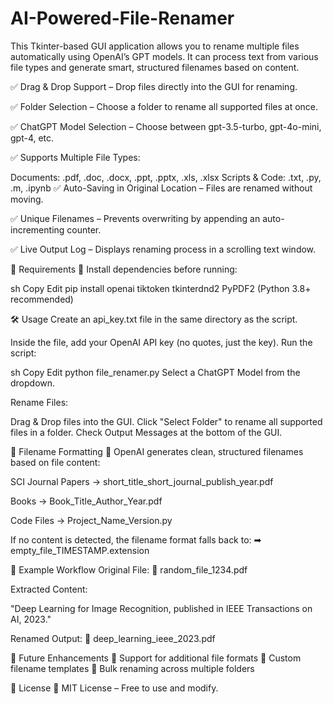 # AI-Powered-File-Renamer
This Tkinter-based GUI application allows you to rename multiple files automatically using OpenAI’s GPT models. It can process text from various file types and generate smart, structured filenames based on content.


✅ Drag & Drop Support – Drop files directly into the GUI for renaming.

✅ Folder Selection – Choose a folder to rename all supported files at once.

✅ ChatGPT Model Selection – Choose between gpt-3.5-turbo, gpt-4o-mini, gpt-4, etc.

✅ Supports Multiple File Types:

Documents: .pdf, .doc, .docx, .ppt, .pptx, .xls, .xlsx
Scripts & Code: .txt, .py, .m, .ipynb
✅ Auto-Saving in Original Location – Files are renamed without moving.

✅ Unique Filenames – Prevents overwriting by appending an auto-incrementing counter.

✅ Live Output Log – Displays renaming process in a scrolling text window.


📌 Requirements
🔹 Install dependencies before running:

sh
Copy
Edit
pip install openai tiktoken tkinterdnd2 PyPDF2
(Python 3.8+ recommended)

🛠️ Usage
Create an api_key.txt file in the same directory as the script.

Inside the file, add your OpenAI API key (no quotes, just the key).
Run the script:

sh
Copy
Edit
python file_renamer.py
Select a ChatGPT Model from the dropdown.

Rename Files:

Drag & Drop files into the GUI.
Click "Select Folder" to rename all supported files in a folder.
Check Output Messages at the bottom of the GUI.

📄 Filename Formatting
🔹 OpenAI generates clean, structured filenames based on file content:

SCI Journal Papers → short_title_short_journal_publish_year.pdf

Books → Book_Title_Author_Year.pdf

Code Files → Project_Name_Version.py

If no content is detected, the filename format falls back to:
➡ empty_file_TIMESTAMP.extension

🎯 Example Workflow
Original File:
📄 random_file_1234.pdf

Extracted Content:

"Deep Learning for Image Recognition, published in IEEE Transactions on AI, 2023."

Renamed Output:
📄 deep_learning_ieee_2023.pdf

🚀 Future Enhancements
🔹 Support for additional file formats
🔹 Custom filename templates
🔹 Bulk renaming across multiple folders

📜 License
🔹 MIT License – Free to use and modify.